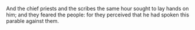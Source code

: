 And the chief priests and the scribes the same hour sought to lay hands on him; and they feared the people: for they perceived that he had spoken this parable against them.
